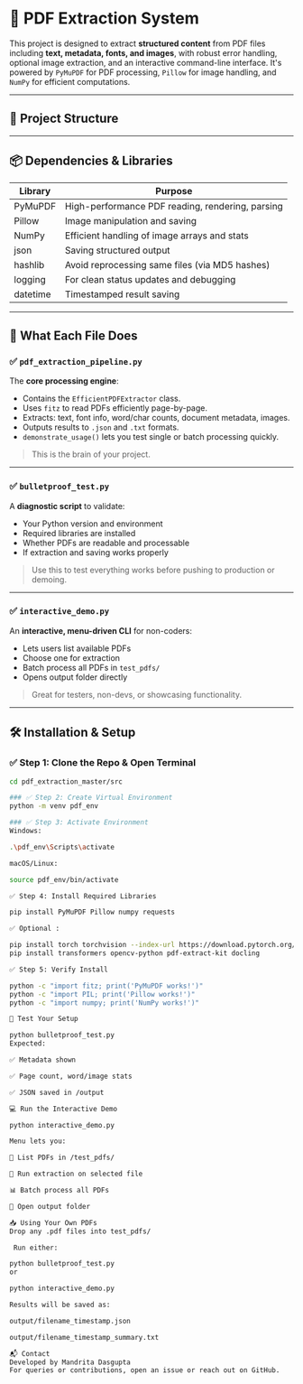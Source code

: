 # 📄 PDF Extraction System

This project is designed to extract **structured content** from PDF files including **text, metadata, fonts, and images**, with robust error handling, optional image extraction, and an interactive command-line interface. It's powered by `PyMuPDF` for PDF processing, `Pillow` for image handling, and `NumPy` for efficient computations.

---

## 📁 Project Structure






---

## 📦 Dependencies & Libraries

| Library      | Purpose                                          |
|--------------|--------------------------------------------------|
| PyMuPDF      | High-performance PDF reading, rendering, parsing |
| Pillow       | Image manipulation and saving                    |
| NumPy        | Efficient handling of image arrays and stats     |
| json         | Saving structured output                         |
| hashlib      | Avoid reprocessing same files (via MD5 hashes)   |
| logging      | For clean status updates and debugging           |
| datetime     | Timestamped result saving                        |

---

## 🧠 What Each File Does

### ✅ `pdf_extraction_pipeline.py`
The **core processing engine**:
- Contains the `EfficientPDFExtractor` class.
- Uses `fitz` to read PDFs efficiently page-by-page.
- Extracts: text, font info, word/char counts, document metadata, images.
- Outputs results to `.json` and `.txt` formats.
- `demonstrate_usage()` lets you test single or batch processing quickly.

> This is the brain of your project.

---

### ✅ `bulletproof_test.py`
A **diagnostic script** to validate:
- Your Python version and environment
- Required libraries are installed
- Whether PDFs are readable and processable
- If extraction and saving works properly

> Use this to test everything works before pushing to production or demoing.

---

### ✅ `interactive_demo.py`
An **interactive, menu-driven CLI** for non-coders:
- Lets users list available PDFs
- Choose one for extraction
- Batch process all PDFs in `test_pdfs/`
- Opens output folder directly

> Great for testers, non-devs, or showcasing functionality.

---

## 🛠️ Installation & Setup

### ✅ Step 1: Clone the Repo & Open Terminal

```bash
cd pdf_extraction_master/src

### ✅ Step 2: Create Virtual Environment
python -m venv pdf_env

### ✅ Step 3: Activate Environment
Windows:

.\pdf_env\Scripts\activate

macOS/Linux:

source pdf_env/bin/activate

✅ Step 4: Install Required Libraries

pip install PyMuPDF Pillow numpy requests

✅ Optional :

pip install torch torchvision --index-url https://download.pytorch.org/whl/cpu
pip install transformers opencv-python pdf-extract-kit docling

✅ Step 5: Verify Install 

python -c "import fitz; print('PyMuPDF works!')"
python -c "import PIL; print('Pillow works!')"
python -c "import numpy; print('NumPy works!')"

🧪 Test Your Setup

python bulletproof_test.py
Expected:

✅ Metadata shown

✅ Page count, word/image stats

✅ JSON saved in /output

💻 Run the Interactive Demo

python interactive_demo.py

Menu lets you:

📄 List PDFs in /test_pdfs/

🔄 Run extraction on selected file

📊 Batch process all PDFs

📁 Open output folder

📥 Using Your Own PDFs
Drop any .pdf files into test_pdfs/

 Run either:

python bulletproof_test.py
or

python interactive_demo.py

Results will be saved as:

output/filename_timestamp.json

output/filename_timestamp_summary.txt

📬 Contact
Developed by Mandrita Dasgupta
For queries or contributions, open an issue or reach out on GitHub.

